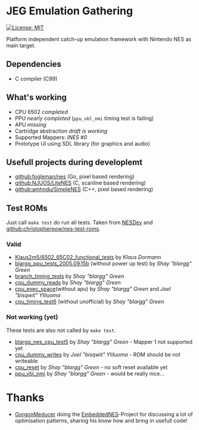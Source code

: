 # JEG Emulation Gathering
[![License: MIT](https://img.shields.io/badge/License-MIT-yellow.svg)](https://opensource.org/licenses/MIT)

Platform independent catch-up emulation framework with Nintendo NES as main target.

## Dependencies
* C compiler (C99)

## What's working
* CPU 6502 *completed*
* PPU *nearly completed* (`ppu_vbl_nmi` timing test is failing)
* APU *missing*
* Cartridge abstraction *draft is working*
* Supported Mappers: *INES #0*
* Prototype UI using SDL library (for graphics and audio)

## Usefull projects during developlemt
* [github:fogleman/nes](https://github.com/fogleman/nes) (Go, pixel based rendering)
* [github:NJUOS/LiteNES](https://github.com/NJUOS/LiteNES) (C, scanline based rendering)
* [github:amhndu/SimpleNES](https://github.com/amhndu/SimpleNES) (C++, pixel based rendering)

## Test ROMs
Just call `make test` do run all tests. Taken from [NESDev](https://wiki.nesdev.com/w/index.php/Emulator_tests) and [github:christopherpow/nes-test-roms](https://github.com/christopherpow/nes-test-roms).

### Valid
* [Klaus2m5/6502_65C02_functional_tests](https://github.com/Klaus2m5/6502_65C02_functional_tests) by *Klaus Dormann*
* [blargg_ppu_tests_2005.09.15b](https://github.com/christopherpow/nes-test-roms/tree/master/blargg_ppu_tests_2005.09.15b) (without power up test) by *Shay "blargg" Green*
* [branch_timing_tests](https://github.com/christopherpow/nes-test-roms/tree/master/branch_timing_tests) by *Shay "blargg" Green*
* [cpu_dummy_reads](https://github.com/christopherpow/nes-test-roms/tree/master/cpu_dummy_reads) by *Shay "blargg" Green*
* [cpu_exec_space](https://github.com/christopherpow/nes-test-roms/tree/master/cpu_exec_space)(without apu) by *Shay "blargg" Green* and *Joel "bisqwit" Yliluoma*
* [cpu_timing_test6](https://github.com/christopherpow/nes-test-roms/tree/master/cpu_timing_test6) (without unofficial) by *Shay "blargg" Green*

### Not working (yet)
These tests are also not called by `make test`.

* [blargg_nes_cpu_test5](https://github.com/christopherpow/nes-test-roms/tree/master/blargg_nes_cpu_test5) by *Shay "blargg" Green* - Mapper 1 not supported yet
* [cpu_dummy_writes](http://bisqwit.iki.fi/src/nes_tests/cpu_dummy_writes.zip) by *Joel "bisqwit" Yliluoma* - ROM should be not writeable
* [cpu_reset](https://github.com/christopherpow/nes-test-roms/tree/master/cpu_reset) by *Shay "blargg" Green* - no soft reset available yet
* [ppu_vbl_nmi](https://github.com/christopherpow/nes-test-roms/tree/master/ppu_vbl_nmi) by *Shay "blargg" Green* - would be really nice...

# Thanks
* [GorgonMeducer](https://github.com/GorgonMeducer) doing the [EmbeddedNES](https://github.com/GorgonMeducer/EmbeddedNES)-Project for discussing a lot of optimisation patterns, sharing his know how and bring in usefull code!
